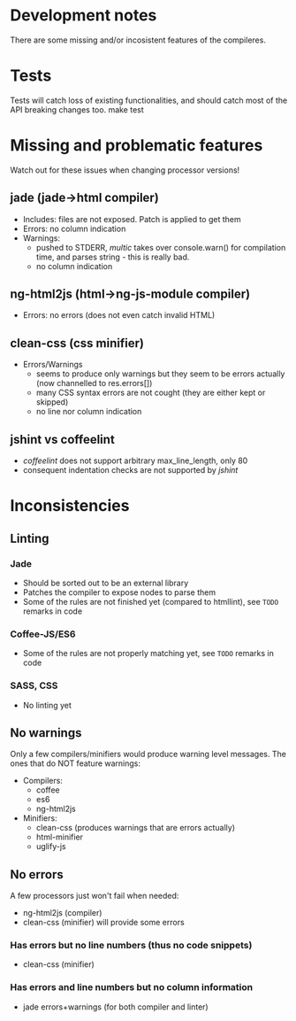 Development notes
==================

There are some missing and/or incosistent features of the compileres.

# Tests
Tests will catch loss of existing functionalities, and should catch most of the API breaking changes too.
    make test

# Missing and problematic features

Watch out for these issues when changing processor versions!

## jade (jade->html compiler)
- Includes: files are not exposed. Patch is applied to get them
- Errors: no column indication
- Warnings:
  - pushed to STDERR, *multic* takes over console.warn() for compilation time, and parses string - this is really bad.
  - no column indication

## ng-html2js (html->ng-js-module compiler)
- Errors: no errors (does not even catch invalid HTML)

## clean-css (css minifier)
- Errors/Warnings
  - seems to produce only warnings but they seem to be errors actually (now channelled to res.errors[])
  - many CSS syntax errors are not cought (they are either kept or skipped)
  - no line nor column indication

## jshint vs coffeelint
- *coffeelint* does not support arbitrary max_line_length, only 80
- consequent indentation checks are not supported by *jshint*

# Inconsistencies

## Linting
### Jade
- Should be sorted out to be an external library
- Patches the compiler to expose nodes to parse them
- Some of the rules are not finished yet (compared to htmllint), see `TODO` remarks in code

### Coffee-JS/ES6
- Some of the rules are not properly matching yet, see `TODO` remarks in code

### SASS, CSS
- No linting yet

## No warnings
Only a few compilers/minifiers would produce warning level messages. The ones that do NOT feature warnings:
- Compilers:
  - coffee
  - es6
  - ng-html2js
- Minifiers:
  - clean-css (produces warnings that are errors actually)
  - html-minifier
  - uglify-js

## No errors
A few processors just won't fail when needed:
- ng-html2js (compiler)
- clean-css (minifier) will provide some errors

### Has errors but no line numbers (thus no code snippets)
- clean-css (minifier)

### Has errors and line numbers but no column information
- jade errors+warnings (for both compiler and linter)
